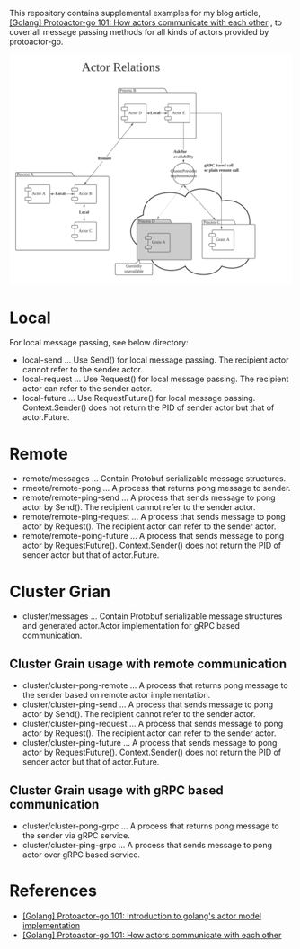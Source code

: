 This repository contains supplemental examples for my blog article, [[Golang] Protoactor-go 101: How actors communicate with each other](https://blog.oklahome.net/2018/09/protoactor-go-messaging-protocol.html) , to cover all message passing methods for all kinds of actors provided by protoactor-go.

![](https://raw.githubusercontent.com/oklahomer/protoactor-go-sender-example/master/docs/components.png)

# Local
For local message passing, see below directory:
- local-send ... Use Send() for local message passing. The recipient actor cannot refer to the sender actor.
- local-request ... Use Request() for local message passing. The recipient actor can refer to the sender actor.
- local-future ... Use RequestFuture() for local message passing. Context.Sender() does not return the PID of sender actor but that of actor.Future.

# Remote
- remote/messages ... Contain Protobuf serializable message structures.
- rmeote/remote-pong ... A process that returns pong message to sender.
- remote/remote-ping-send ... A process that sends message to pong actor by Send(). The recipient cannot refer to the sender actor.
- remote/remote-ping-request ... A process that sends message to pong actor by Request(). The recipient actor can refer to the sender actor.
- remote/remote-poing-future ... A process that sends message to pong actor by RequestFuture(). Context.Sender() does not return the PID of sender actor but that of actor.Future.

# Cluster Grian
- cluster/messages ... Contain Protobuf serializable message structures and generated actor.Actor implementation for gRPC based communication.

## Cluster Grain usage with remote communication
- cluster/cluster-pong-remote ... A process that returns pong message to the sender based on remote actor implementation.
- cluster/cluster-ping-send ... A process that sends message to pong actor by Send(). The recipient cannot refer to the sender actor.
- cluster/cluster-ping-request ... A process that sends message to pong actor by Request(). The recipient actor can refer to the sender actor.
- cluster/cluster-ping-future ... A process that sends message to pong actor by RequestFuture(). Context.Sender() does not return the PID of sender actor but that of actor.Future.

## Cluster Grain usage with gRPC based communication
- cluster/cluster-pong-grpc ... A process that returns pong message to the sender via gRPC service.
- cluster/cluster-ping-grpc ... A process that sends message to pong actor over gRPC based service.

# References
- [[Golang] Protoactor-go 101: Introduction to golang's actor model implementation](https://blog.oklahome.net/2018/07/protoactor-go-introduction.html)
- [[Golang] Protoactor-go 101: How actors communicate with each other](https://blog.oklahome.net/2018/09/protoactor-go-messaging-protocol.html)
